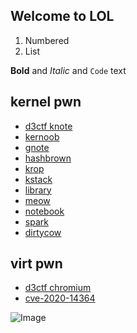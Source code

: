 ## Welcome to LOL

1. Numbered
2. List

**Bold** and _Italic_ and `Code` text

## kernel pwn
- [d3ctf knote](kernel/knote.html)
- [kernoob](kernel/kernoob.html)
- [gnote](kernel/gnote.html)
- [hashbrown](kernel/hashbrown.html)
- [krop](kernel/krop.html)
- [kstack](kernel/kstack.html)
- [library](kernel/library.html)
- [meow](kernel/meow.html)
- [notebook](kernel/notebook.html)
- [spark](kernel/spark.html)
- [dirtycow](kernel/dirtycow.html)

## virt pwn
- [d3ctf chromium](virt/chromium.md)
- [cve-2020-14364](virt/cve-2020-14364.md)


![Image](src)
